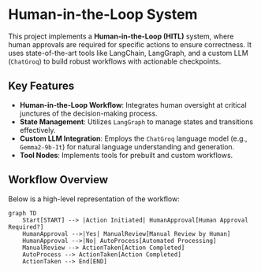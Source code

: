 # Human-in-the-Loop System

This project implements a **Human-in-the-Loop (HITL)** system, where human approvals are required for specific actions to ensure correctness. It uses state-of-the-art tools like LangChain, LangGraph, and a custom LLM (`ChatGroq`) to build robust workflows with actionable checkpoints.

## Key Features

- **Human-in-the-Loop Workflow**: Integrates human oversight at critical junctures of the decision-making process.
- **State Management**: Utilizes `LangGraph` to manage states and transitions effectively.
- **Custom LLM Integration**: Employs the `ChatGroq` language model (e.g., `Gemma2-9b-It`) for natural language understanding and generation.
- **Tool Nodes**: Implements tools for prebuilt and custom workflows.

## Workflow Overview

Below is a high-level representation of the workflow:

```mermaid
graph TD
    Start[START] --> |Action Initiated| HumanApproval[Human Approval Required?]
    HumanApproval -->|Yes| ManualReview[Manual Review by Human]
    HumanApproval -->|No| AutoProcess[Automated Processing]
    ManualReview --> ActionTaken[Action Completed]
    AutoProcess --> ActionTaken[Action Completed]
    ActionTaken --> End[END]
